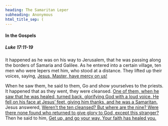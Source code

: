 ```yaml
---
heading: The Samaritan Leper
subheading: Anonymous
html_title_sep: (
---
```



#### In the Gospels

##### Luke 17:11-19

It happened as he was on his way to Jerusalem, that he was passing along the
borders of Samaria and Galilee. As he entered into a certain village, ten men
who were lepers met him, who stood at a distance. They lifted up their voices,
saying, <u class="blue">Jesus, Master, have mercy on us!</u>

When he saw them, he said to them, Go and show yourselves to the priests. It
happened that as they went, they were cleansed. <u class="blue">One of them,
when he saw that he was healed, turned back, glorifying God with a loud voice.
He fell on his face at Jesus’ feet, giving him thanks, and he was a
Samaritan.</u> Jesus answered, <u>Weren’t the ten cleansed? But where are the
nine? Were there none found who returned to give glory to God, except this
stranger?</u> Then he said to him, <u>Get up, and go your way. Your faith has
healed you.</u>
